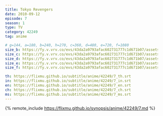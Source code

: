 ```yaml
---
title: Tokyo Revengers
date: 2010-09-12
episode: 7
season: 1
type: TV
category: 42249
tag: anime

# g=144, a=180, b=240, h=270, c=360, d=480, e=720, f=1080
size_b: https://fy.v.vrv.co/evs/43da2a9793afac602731777c1d671b07/assets/2a5330ab9bcc7ea6f5ffb2c27ec47f07_4057719.mp4
size_c: https://fy.v.vrv.co/evs/43da2a9793afac602731777c1d671b07/assets/2a5330ab9bcc7ea6f5ffb2c27ec47f07_4057718.mp4
size_d: https://fy.v.vrv.co/evs/43da2a9793afac602731777c1d671b07/assets/2a5330ab9bcc7ea6f5ffb2c27ec47f07_4057720.mp4
size_e: https://fy.v.vrv.co/evs/43da2a9793afac602731777c1d671b07/assets/2a5330ab9bcc7ea6f5ffb2c27ec47f07_4057721.mp4
size_f: https://fy.v.vrv.co/evs/43da2a9793afac602731777c1d671b07/assets/2a5330ab9bcc7ea6f5ffb2c27ec47f07_4057722.mp4

th: https://flixmu.github.io/subtitle/anime/42249/7_th.srt
in: https://flixmu.github.io/subtitle/anime/42249/7_in.srt
en: https://flixmu.github.io/subtitle/anime/42249/7_en.srt
ch: https://flixmu.github.io/subtitle/anime/42249/7_ch.srt
ms: https://flixmu.github.io/subtitle/anime/42249/7_ms.srt
---
```

{% remote_include https://flixmu.github.io/synopsis/anime/42249/7.md %}
